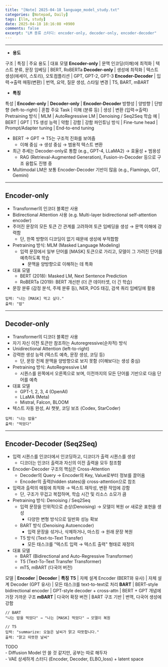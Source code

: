 ```yaml
---
title: "[Note] 2025-04-18 language_model_study.txt"
categories: [Notepad, Daily]
tags: [llm, study]
date: 2025-04-18 18:16:08 +0900
comments: false
excerpt: "LM 종류 스터디: encoder-only, decoder-only, encoder-decoder"
--- 
```

---

- **용도**

구조 | 특징 | 주요 용도 | 대표 모델
**Encoder-only** | 문맥 인코딩(이해)에 최적화 | 텍스트 분류, 문장 임베딩 | BERT, RoBERTa
**Decoder-only** | 생성에 최적화 | 텍스트 생성(에세이, 스토리), 오토컴플리션 | GPT, GPT-2, GPT-3
**Encoder-Decoder** | 입력→출력 매핑(변환) | 번역, 요약, 질문 생성, 스타일 변경 | T5, BART, mBART

- **특징**
  
특성 | **Encoder-only** | **Decoder-only** | **Encoder-Decoder**
방향성 | 양방향 | 단방향 (left-to-right) | 혼합
주요 Task | 이해 (분류 등) | 생성 | 변환 (입력→출력)
Pretraining 방식 | MLM | AutoRegressive LM | Denoising / Seq2Seq
학습 예 | BERT | GPT | T5
생성 능력 | 약함 | 강함 | 강함
파인튜닝 방식 | Fine-tune head | Prompt/Adapter tuning | End-to-end tuning


- BERT → GPT → T5는 구조적 진화를 보여줌
  - 이해 중심 → 생성 중심 → 범용적 텍스트 변환
- 최근 추세는 Decoder-only로 통합 (e.g., GPT-4, LLaMA2) → 효율성 + 범용성
     - RAG (Retrieval-Augmented Generation), Fusion-in-Decoder 등으로 구조 융합도 진행 중
- Multimodal LM은 보통 Encoder-Decoder 기반이 많음 (e.g., Flamingo, GIT, Gemini)


---

## Encoder-only

- Transformer의 인코더 블록만 사용
- Bidirectional Attention 사용 (e.g. Multi-layer bidirectional self-attention encoder)
- 주어진 문장의 모든 토큰 간 관계를 고려하여 토큰 임베딩을 생성 → 문맥 이해에 강력함
    - 단, 한쪽 방향의 디코딩이 없기 때문에 생성에 부적합함
- Pretraining 방식: MLM (Masked Language Modeling)
    - 입력 문장에서 일부 단어를 [MASK] 토큰으로 가리고, 모델이 그 가려진 단어를 예측하도록 학습
        - 문맥을 양방향으로 이해하는 데 특화
- 대표 모델
    - BERT (2018): Masked LM, Next Sentence Prediction
    - RoBERTa (2019): BERT 개선판 (더 큰 데이터셋, 더 긴 학습)
- 문장 분류 (감정 분석, 주제 분류 등), NER, POS 태깅, 검색 쿼리 임베딩에 활용

```
입력: "나는 [MASK] 먹고 싶다."
출력: "밥"
```

---

## Decoder-only

- Transformer의 디코더 블록만 사용
- 자기 자신 이전 토큰만 참조하는 Autoregressive(순차적) 방식 
- Unidirectional Attention (left-to-right)
- 강력한 생성 능력 (텍스트 예측, 문장 생성, 코딩 등)
    - 단, 문장 전체 문맥을 양방향으로 보지 못함 (이해보다는 생성 중심)
- Pretraining 방식: AutoRegressive LM
    - 시퀀스를 왼쪽에서 오른쪽으로 보며, 이전까지의 모든 단어를 기반으로 다음 단어를 예측
- 대표 모델
    - GPT-1, 2, 3, 4 (OpenAI)
    - LLaMA (Meta)
    - Mistral, Falcon, BLOOM
- 텍스트 자동 완성, AI 챗봇, 코딩 보조 (Codex, StarCoder)

```
입력: "나는 밥을"
출력: "먹었다"
```

---

## Encoder-Decoder (Seq2Seq)

- 입력 시퀀스를 인코더에서 인코딩하고, 디코더가 출력 시퀀스를 생성
  - 디코더는 인코더 출력과 자신의 이전 출력을 모두 참조함
- Encoder-Decoder 구조의 핵심은 Cross-Attention
  - Decoder의 Query → Encoder의 Key, Value로부터 정보를 끌어옴
  - Encoder의 출력(hidden states)을 cross-attention으로 참조
- 입력과 출력의 매핑에 최적화 → 텍스트 재작성, 변환 작업에 강함
    - 단, 구조가 무겁고 복잡하며, 학습 시간 및 리소스 소모가 큼
- Pretraining 방식: Denoising / Seq2Seq
    - 입력 문장을 인위적으로 손상(Denoising) → 모델이 복원 or 새로운 표현을 생성
        - 다양한 변형 방식으로 일반화 성능 확보
    - BART 방식 (Denoising Autoencoder)
        - 입력 문장을 섞거나, 삭제하거나, 마스킹 → 원래 문장 복원
    - T5 방식 (Text-to-Text Transfer)
        - 모든 태스크를 "텍스트 입력 → 텍스트 출력" 형태로 재정의
- 대표 모델
    - BART (Bidirectional and Auto-Regressive Transformer)
    - T5 (Text-To-Text Transfer Transformer)
    - mT5, mBART (다국어 버전)

모델 | **Encoder** | **Decoder** | **특징**
**T5** | 자체 설계 Encoder (BERT와 유사) | 자체 설계 Decoder (GPT 유사) | 모든 태스크를 text-to-text로 처리
**BART** | BERT-style bidirectional encoder | GPT-style decoder + cross-attn | BERT + GPT 개념에 가장 가까운 구조
**mBART** | 다국어 확장 버전 | BART 구조 기반 | 번역, 다국어 생성에 강함


```
// BART
"나는 밥을 먹었다" → "나는 [MASK] 먹었다" → 모델이 복원

// T5
입력: "summarize: 오늘은 날씨가 맑고 따뜻합니다."
출력: "맑고 따뜻한 날씨"
```

<div class="tip-box tip-blue">
    <i class="fas fa-lightbulb tip-icon"></i>
    TODO <br>
    - Diffusion Model 안 쓸 것 같지만, 공부는 따로 해두자 <br>
    - VAE 상세하게 스터디 (Encoder, Decoder, ELBO_loss) + latent space
</div>